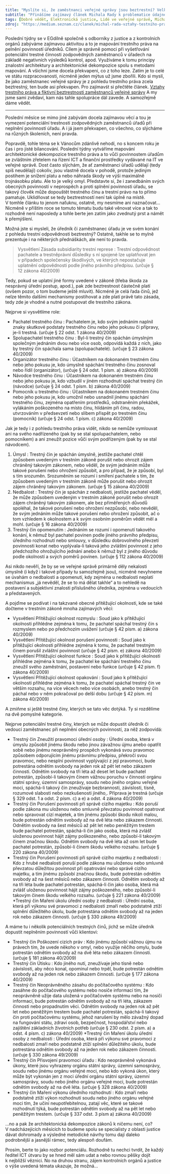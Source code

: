 ```yaml
---
title: "Myslíte si, že zaměstnanci veřejné správy jsou beztrestní? Velký omyl."
subtitle: "Přinášíme zajímavý článek Michala Rady k problematice údajné beztrestnosti úředníků. Tohle je velký omyl, který se podařilo vysvětlit překvapivě díky architektuře a to konkrétně díky modelování trestního zákoníku."
tags: [Dobré vědět, Elektronická justice, Lidé ve veřejné správě, Michal Rada, Nepřehlédněte, Sankce, Zajímavosti]
zdroj: "https://medium.seznam.cz/clanek/michal-rada-vztahy-testniho-prava-a-fiktivni-beztrestnosti-zamestnancu-verejne-spravy-1125"
---
```



Poslední týdny se v EGdílně společně s odborníky z justice a z kontrolních orgánů zabýváme zajímavou aktivitou a to je mapování trestního práva na pelnění povinností úředníků. Cílem je správně pomoci při vyšetřování potenciální trestné činnosti zodpovědných zaměstnanců v úřadech na základě negativních výsledků kontrol, apod. Využíváme k tomu principy znalostní architektury a architektonické dekompozice spolu s metodami mapování. A všichni jsme docela překvapeni, co z toho leze. Zatím je to celé ve státu rozpracovanosti, nicméně jeden mýtus už jsme zbořili. Kdo si myslí, že jako zaměstnanec veřejné správy je z pohledu trestního práva zcela beztrestný, ten bude asi překvapen. Pro zajímavśt si přečtěte článek. [Vztahy trestního práva a fiktivní beztrestnosti zaměstnanců veřejné správy](https://medium.seznam.cz/clanek/michal-rada-vztahy-testniho-prava-a-fiktivni-beztrestnosti-zamestnancu-verejne-spravy-1125) A my jsme sami zvědaví, kam nás tahle spolupráce dál zavede. A samozřejmě dáme vědět.

----------

Poslední měsíce se mimo jiné zabývám docela zajímavou věcí a tou je vymezení potenciální trestnosti zodpovědných zaměstnanců úřadů při neplnění povinností úřadu. A i já jsem překvapen, co všechno, co slýcháme na různých školeních, není pravda.

Popravdě, tohle téma se k Vánocům zdánlivě nehodí, no s koncem roku je čas i pro jisté bilancování. Poslední týdny vytváříme mapování architektonické dekompozice trestního práva a to vůči povinnostem úřadům se zvláštním zřetelem na řízení ICT a finanční prostředky vydávané na IT ve veřejné správě. Dost často slýchám, že ať zaměstnanci úřadů udělají (tedy spíš neudělají) cokoliv, jsou vlastně docela v pohodě, protože jediným postihem je snížení platu a nebo náhrada škody ve výši maximálně trojnásobku platu. Ale to je velký omyl. Představte si, že i zanedbáním svých obecných povinností v neprospěch a proti splnění povinnosti úřadu, se takový člověk může dopouštět trestného činu a trestní právo na to přímo pamatuje. Uklidňovat se tedy beztrestností není tak úplně na místě. V tomhle článku to jenom naťuknu, ostatně, my nesmíme ani naznačovat… Nicméně v příštím roce se tomuto tématu budu také věnovat více a tak to rozhodně není naposledy a tohle berte jen zatím jako zvednutý prst a námět k přemýšlení.

Možná jste si mysleli, že úředník či zaměstnanec úřadu je ve svém konání z pohledu trestní odpovědnosti beztrestný? Ostatně, takhle se to mylně prezentuje i na některých přednáškách, ale není to pravda.

> Vysvětlení Zásada subsidiarity trestní represe : Trestní odpovědnost pachatele a trestněprávní důsledky s ní spojené lze uplatňovat jen v případech společensky škodlivých, ve kterých nepostačuje uplatnění odpovědnosti podle jiného právního předpisu. (určuje § 12 zákona 40/2009)

Tedy, pokud se uplatní jiné formy uvedené v zákoně (třeba škoda za nesprávný úřední postup, apod.), pak zde beztrestnost částečně platí (ovšem pozor, o tom budeme ještě mluvit). Nicméně je celá řada činů, jež nelze těmito dalšími mechanismy postihovat a zde platí právě tato zásada, tedy zde je vhodné a nutné postupovat dle trestního zákona.

Nejprve si vysvětlíme role:

* Pachatel trestného činu : Pachatelem je, kdo svým jednáním naplnil znaky skutkové podstaty trestného činu nebo jeho pokusu či přípravy, je-li trestná. (určuje § 22 odst. 1 zákona 40/2009)
* Spolupachatel trestného činu : Byl-li trestný čin spáchán úmyslným společným jednáním dvou nebo více osob, odpovídá každá z nich, jako by trestný čin spáchala sama (spolupachatelé). (určuje § 23 zákona 40/2009)
* Organizátor trestného činu : Účastníkem na dokonaném trestném činu nebo jeho pokusu je, kdo úmyslně spáchání trestného činu zosnoval nebo řídil (organizátor), (určuje § 24 odst. 1 písm. a) zákona 40/2009)
* Návodce trestného činu : Účastníkem na dokonaném trestném činu nebo jeho pokusu je, kdo vzbudil v jiném rozhodnutí spáchat trestný čin (návodce) (určuje § 24 odst. 1 písm. b) zákona 40/2009)
* Pomocník u trestného činu : Účastníkem na dokonaném trestném činu nebo jeho pokusu je, kdo umožnil nebo usnadnil jinému spáchání trestného činu, zejména opatřením prostředků, odstraněním překážek, vylákáním poškozeného na místo činu, hlídáním při činu, radou, utvrzováním v předsevzetí nebo slibem přispět po trestném činu (pomocník) (určuje § 24 odst. 1 písm. c) zákona 40/2009)

Jak je tedy i z pohledu trestního práva vidět, nikdo se nemůže vymlouvat ani na svého nadřízeného (pak by se stal spolupachatelem, nebo pomocníkem) a ani zneužít pozice vůči svým podřízeným (pak by se stal návodcem).

1. Úmysl : Trestný čin je spáchán úmyslně, jestliže pachatel chtěl způsobem uvedeným v trestním zákoně porušit nebo ohrozit zájem chráněný takovým zákonem, nebo věděl, že svým jednáním může takové porušení nebo ohrožení způsobit, a pro případ, že je způsobí, byl s tím srozuměn. Srozuměním se rozumí i smíření pachatele s tím, že způsobem uvedeným v trestním zákoně může porušit nebo ohrozit zájem chráněný takovým zákonem. (určuje § 15 zákona 40/2009)
2. Nedbalost : Trestný čin je spáchán z nedbalosti, jestliže pachatel věděl, že může způsobem uvedeným v trestním zákoně porušit nebo ohrozit zájem chráněný takovým zákonem, ale bez přiměřených důvodů spoléhal, že takové porušení nebo ohrožení nezpůsobí, nebo nevěděl, že svým jednáním může takové porušení nebo ohrožení způsobit, ač o tom vzhledem k okolnostem a k svým osobním poměrům vědět měl a mohl. (určuje § 16 zákona 40/2009)
3. Trestný čin opomenutím : Jednáním se rozumí i opomenutí takového konání, k němuž byl pachatel povinen podle jiného právního předpisu, úředního rozhodnutí nebo smlouvy, v důsledku dobrovolného převzetí povinnosti konat nebo vyplývala-li taková jeho zvláštní povinnost z jeho předchozího ohrožujícího jednání anebo k němuž byl z jiného důvodu podle okolností a svých poměrů povinen. (určuje § 112 zákona 40/2009)

Asi nikdo nevěří, že by se ve veřejné správě primárně děly nekalosti úmyslně (i když i takové případy tu samozřejmě jsou), nicméně nevyhneme se úvahám o nedbalosti a opomenutí, kdy zejména u nedbalosti neplatí mechanismus „já nevěděl, že se to má dělat takhle“ a to nehledě na postavení a subjektivní znalosti příslušného úředníka, zejména u vedoucích a představených.

A pojďme se podívat i na takzvané obecné přitěžující okolnosti, kde se také dočteme v trestním zákoně mnoha zajímavých věcí:

* Vysvětlení Přitěžující okolnost rozmyslu : Soud jako k přitěžující okolnosti přihlédne zejména k tomu, že pachatel spáchal trestný čin s rozmyslem nebo po předchozím uvážení (určuje § 42 písm. a) zákona 40/2009)
* Vysvětlení Přitěžující okolnost porušení povinnosti : Soud jako k přitěžující okolnosti přihlédne zejména k tomu, že pachatel trestným činem porušil zvláštní povinnost (určuje § 42 písm. e) zákona 40/2009)
* Vysvětlení Přitěžující okolnost funkce : Soud jako k přitěžující okolnosti přihlédne zejména k tomu, že pachatel ke spáchání trestného činu zneužil svého zaměstnání, postavení nebo funkce (určuje § 42 písm. f) zákona 40/2009)
* Vysvětlení Přitěžující okolnost opakování : Soud jako k přitěžující okolnosti přihlédne zejména k tomu, že pachatel spáchal trestný čin ve větším rozsahu, na více věcech nebo více osobách, anebo trestný čin páchal nebo v něm pokračoval po delší dobu (určuje § 42 písm. m) zákona 40/2009)

A zmiňme si ještě trestné činy, kterých se tato věc dotýká. Ty si rozdělíme na dvě pomyslné kategorie.

Nejprve potenciální trestné činy, kterých se může dopustit úředník či vedoucí zaměstnanec při neplnění obecných povinností, za něž zodpovídá:

* Trestný čin Zneužití pravomoci úřední osoby : Úřední osoba, která v úmyslu způsobit jinému škodu nebo jinou závažnou újmu anebo opatřit sobě nebo jinému neoprávněný prospěch vykonává svou pravomoc způsobem odporujícím jinému právnímu předpisu, překročí svou pravomoc, nebo nesplní povinnost vyplývající z její pravomoci, bude potrestána odnětím svobody na jeden rok až pět let nebo zákazem činnosti. Odnětím svobody na tři léta až deset let bude pachatel potrestán, způsobí-li takovým činem vážnou poruchu v činnosti orgánu státní správy, územní samosprávy, soudu nebo jiného orgánu veřejné moci, spáchá-li takový čin zneužívaje bezbrannosti, závislosti, tísně, rozumové slabosti nebo nezkušenosti jiného,. Příprava je trestná (určuje § 329 odst. 1 a odst. 2 písm. c) a e) a odst. 4 zákona 40/2009)
* Trestný čin Porušení povinnosti při správě cizího majetku : Kdo poruší podle zákona mu uloženou nebo smluvně převzatou povinnost opatrovat nebo spravovat cizí majetek, a tím jinému způsobí škodu nikoli malou, bude potrestán odnětím svobody až na dvě léta nebo zákazem činnosti. Odnětím svobody na šest měsíců až pět let nebo peněžitým trestem bude pachatel potrestán, spáchá-li čin jako osoba, která má zvlášť uloženou povinnost hájit zájmy poškozeného, nebo způsobí-li takovým činem značnou škodu. Odnětím svobody na dvě léta až osm let bude pachatel potrestán, způsobí-li činem škodu velkého rozsahu. (určuje § 220 zákona 40/2009)
* Trestný čin Porušení povinnosti při správě cizího majetku z nedbalosti : Kdo z hrubé nedbalosti poruší podle zákona mu uloženou nebo smluvně převzatou důležitou povinnost při opatrování nebo správě cizího majetku, a tím jinému způsobí značnou škodu, bude potrestán odnětím svobody až na šest měsíců nebo zákazem činnosti. Odnětím svobody až na tři léta bude pachatel potrestán, spáchá-li čin jako osoba, která má zvlášť uloženou povinnost hájit zájmy poškozeného, nebo způsobí-li takovým činem škodu velkého rozsahu. (určuje § 221 zákona 40/2009) *Trestný čin Maření úkolu úřední osoby z nedbalosti : Úřední osoba, která při výkonu své pravomoci z nedbalosti zmaří nebo podstatně ztíží splnění důležitého úkolu, bude potrestána odnětím svobody až na jeden rok nebo zákazem činnosti. (určuje § 330 zákona 49/2009)

A máme tu i několik potenciálních trestných činů, jichž se může úředník dopustit neplněním povinností vůči klientovi:

* Trestný čin Poškození cizích práv : Kdo jinému způsobí vážnou újmu na právech tím, že uvede někoho v omyl, nebo využije něčího omylu, bude potrestán odnětím svobody až na dvě léta nebo zákazem činnosti. (určuje § 181 zákona 40/2009)
* Trestný čin Útisku : Kdo jiného nutí, zneužívaje jeho tísně nebo závislosti, aby něco konal, opominul nebo trpěl, bude potrestán odnětím svobody až na jeden rok nebo zákazem činnosti. (určuje § 177 zákona 40/2009)
* Trestný čin Neoprávněného zásahu do počítačového systému : Kdo zasáhne do počítačového systému nebo nosiče informací tím, že neoprávněně užije data uložená v počítačovém systému nebo na nosiči informací, bude potrestán odnětím svobody až na tři léta, zákazem činnosti nebo propadnutím věci. Odnětím svobody na jeden rok až pět let nebo peněžitým trestem bude pachatel potrestán, spáchá-li takový čin proti počítačovému systému, jehož narušení by mělo závažný dopad na fungování státu, zdraví osob, bezpečnost, hospodářství nebo zajištění základních životních potřeb (určuje § 230 odst. 2 písm. a) a odst. 4 písm. c) zákona 40/2009) *Trestný čin Maření úkolu úřední osoby z nedbalosti : Úřední osoba, která při výkonu své pravomoci z nedbalosti zmaří nebo podstatně ztíží splnění důležitého úkolu, bude potrestána odnětím svobody až na jeden rok nebo zákazem činnosti. (určuje § 330 zákona 49/2009)
* Trestný čin Přisvojení pravomoci úřadu : Kdo neoprávněně vykonává úkony, které jsou vyhrazeny orgánu státní správy, územní samosprávy, soudu nebo jinému orgánu veřejné moci, nebo kdo vykoná úkon, který může být vykonán jen z moci úřední orgánu státní správy, územní samosprávy, soudu nebo jiného orgánu veřejné moci, bude potrestán odnětím svobody až na dvě léta. (určuje § 328 zákona 40/2009)
* Trestný čin Maření výkonu úředního rozhodnutí : Kdo zmaří nebo podstatně ztíží výkon rozhodnutí soudu nebo jiného orgánu veřejné moci tím, že učiní neupotřebitelnou, zatají věc, které se takové rozhodnutí týká, bude potrestán odnětím svobody až na pět let nebo peněžitým trestem. (určuje § 337 odst. 3 písm a) zákona 40/2009)

...no a pak že architektonická dekompozice zákonů k ničemu není, co? V nadcházejících měsících to budeme spolu se specialisty z oblasti justice dávat dohromady a výsledné metodické návrhy tomu dají daleko podrobnější a jasnější rámec, tedy alespoň doufám.

Prosím, berte to jako rozbor potenciálu. Rozhodně tu nechci tvrdit, že každý ředitel ICT útvaru by se hned měl sám udat a nebo rovnou pěšky dojít k nejbližší věznici. No na druhou stranu, zájem kontrolních orgánů a justice o výše uvedená témata ukazuje, že možná…